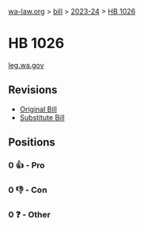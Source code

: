 [wa-law.org](/) > [bill](/bill/) > [2023-24](/bill/2023-24/) > [HB 1026](/bill/2023-24/hb/1026/)

# HB 1026
[leg.wa.gov](https://app.leg.wa.gov/billsummary?BillNumber=1026&Year=2023&Initiative=false)

## Revisions
* [Original Bill](1/)
* [Substitute Bill](S/)

## Positions
### 0 👍 - Pro

### 0 👎 - Con

### 0 ❓ - Other
